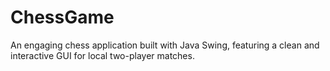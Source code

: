 # ChessGame
An engaging chess application built with Java Swing, featuring a clean and interactive GUI for local two-player matches.
